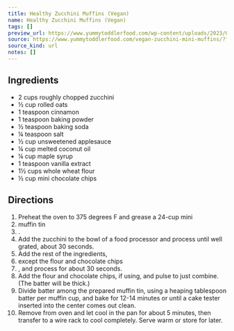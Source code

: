 ```yaml
---
title: Healthy Zucchini Muffins (Vegan)
name: Healthy Zucchini Muffins (Vegan)
tags: []
preview_url: https://www.yummytoddlerfood.com/wp-content/uploads/2023/05/vegan-zucchini-muffins-on-plate-400x267.jpg
source: https://www.yummytoddlerfood.com/vegan-zucchini-mini-muffins/?fbclid=PAAaY2hRSln7ksRKh1jgx8DAsGzHWmw5bRFqUdnCpQaE6XU7vDrpSlrZoSqqc_aem_AUQD33KhTlrActr0FlrbNbcgpexsIUHHSu--fnM9M6NCmJ7j8_GzWh1fQKnMveOQhKE
source_kind: url
notes: []
---
```


## Ingredients
- 2 cups roughly chopped zucchini
- ½ cup rolled oats
- 1 teaspoon cinnamon
- 1 teaspoon baking powder
- ½ teaspoon baking soda
- ¼ teaspoon salt
- ½ cup unsweetened applesauce
- ¼ cup melted coconut oil
- ¼ cup maple syrup
- 1 teaspoon vanilla extract
- 1½ cups whole wheat flour
- ½ cup mini chocolate chips


## Directions
1. Preheat the oven to 375 degrees F and grease a 24-cup mini
2. muffin tin
3. .
4. Add the zucchini to the bowl of a food processor and process until well grated, about 30 seconds.
5. Add the rest of the ingredients,
6. except the flour and chocolate chips
7. , and process for about 30 seconds.
8. Add the flour and chocolate chips, if using, and pulse to just combine. (The batter will be thick.)
9. Divide batter among the prepared muffin tin, using a heaping tablespoon batter per muffin cup, and bake for 12-14 minutes or until a cake tester inserted into the center comes out clean.
10. Remove from oven and let cool in the pan for about 5 minutes, then transfer to a wire rack to cool completely. Serve warm or store for later.
